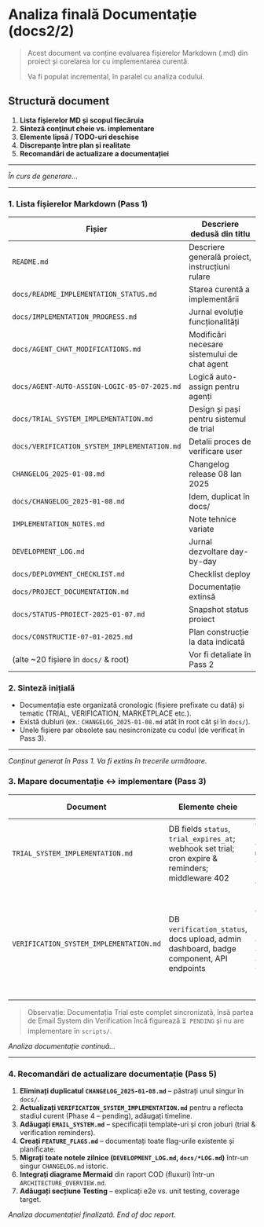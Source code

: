 # Analiza finală Documentație (docs2/2)

> Acest document va conține evaluarea fișierelor Markdown (.md) din proiect și corelarea lor cu implementarea curentă.
>
> Va fi populat incremental, în paralel cu analiza codului.

## Structură document

1. **Lista fișierelor MD și scopul fiecăruia**  
2. **Sinteză conținut cheie vs. implementare**  
3. **Elemente lipsă / TODO-uri deschise**  
4. **Discrepanțe între plan și realitate**  
5. **Recomandări de actualizare a documentației**  

---

_În curs de generare..._

---

### 1. Lista fișierelor Markdown (Pass 1)

| Fișier | Descriere dedusă din titlu |
|--------|-----------------------------|
| `README.md` | Descriere generală proiect, instrucțiuni rulare |
| `docs/README_IMPLEMENTATION_STATUS.md` | Starea curentă a implementării |
| `docs/IMPLEMENTATION_PROGRESS.md` | Jurnal evoluție funcționalități |
| `docs/AGENT_CHAT_MODIFICATIONS.md` | Modificări necesare sistemului de chat agent |
| `docs/AGENT-AUTO-ASSIGN-LOGIC-05-07-2025.md` | Logică auto-assign pentru agenți |
| `docs/TRIAL_SYSTEM_IMPLEMENTATION.md` | Design și pași pentru sistemul de trial |
| `docs/VERIFICATION_SYSTEM_IMPLEMENTATION.md` | Detalii proces de verificare user |
| `CHANGELOG_2025-01-08.md` | Changelog release 08 Ian 2025 |
| `docs/CHANGELOG_2025-01-08.md` | Idem, duplicat în docs/ |
| `IMPLEMENTATION_NOTES.md` | Note tehnice variate |
| `DEVELOPMENT_LOG.md` | Jurnal dezvoltare day-by-day |
| `docs/DEPLOYMENT_CHECKLIST.md` | Checklist deploy |
| `docs/PROJECT_DOCUMENTATION.md` | Documentație extinsă |
| `docs/STATUS-PROIECT-2025-01-07.md` | Snapshot status proiect |
| `docs/CONSTRUCTIE-07-01-2025.md` | Plan construcție la data indicată |
| (alte ~20 fișiere în `docs/` & root) | Vor fi detaliate în Pass 2 |

### 2. Sinteză inițială

- Documentația este organizată cronologic (fișiere prefixate cu dată) și tematic (TRIAL, VERIFICATION, MARKETPLACE etc.).
- Există dubluri (ex.: `CHANGELOG_2025-01-08.md` atât în root cât și în `docs/`).
- Unele fișiere par obsolete sau nesincronizate cu codul (de verificat în Pass 3).

---

_Conținut generat în Pass 1. Va fi extins în trecerile următoare._ 

### 3. Mapare documentație ↔ implementare (Pass 3)

| Document | Elemente cheie | Fișiere cod aferente | Status implementare |
|----------|----------------|----------------------|---------------------|
| `TRIAL_SYSTEM_IMPLEMENTATION.md` | DB fields `status`, `trial_expires_at`; webhook set trial; cron expire & reminders; middleware 402 | `database/migrations/2025-07-10_add_trial.sql`, `app/api/webhooks/clerk/route.ts`, `middleware.ts`, `scripts/expire-trials.ts`, `scripts/trial-reminders.ts`, `lib/email.ts`, `e2e/trial.spec.ts`, `TrialBanner.tsx` | ✅ reflectat integral în cod |
| `VERIFICATION_SYSTEM_IMPLEMENTATION.md` | DB `verification_status`, docs upload, admin dashboard, badge component, API endpoints | `database/migrations/*verification* (missing)`, `components/VerificationBadge.tsx`, `app/api/verification/route.ts`, `app/api/admin/verification/*`, `app/settings/verification/page.tsx`, `app/admin/verifications/page.tsx` (missing) | Parțial implementat – badge & upload existențe, admin dashboard incomplet; email reminders PENDING |

> Observație: Documentația Trial este complet sincronizată, însă partea de Email System din Verification încă figurează `⏳ PENDING` și nu are implementare în `scripts/`.

_Analiza documentație continuă…_ 

---

### 4. Recomandări de actualizare documentație (Pass 5)

1. **Eliminați duplicatul `CHANGELOG_2025-01-08.md`** – păstrați unul singur în `docs/`.
2. **Actualizați `VERIFICATION_SYSTEM_IMPLEMENTATION.md`** pentru a reflecta stadiul curent (Phase 4 – pending), adăugați timeline.
3. **Adăugați `EMAIL_SYSTEM.md`** – specificații template-uri și cron joburi (trial & verification reminders).
4. **Creați `FEATURE_FLAGS.md`** – documentați toate flag-urile existente și planificate.
5. **Migrați toate notele zilnice (`DEVELOPMENT_LOG.md`, `docs/*LOG.md`)** într-un singur `CHANGELOG.md` istoric.
6. **Integrați diagrame Mermaid** din raport COD (fluxuri) într-un `ARCHITECTURE_OVERVIEW.md`.
7. **Adăugați secțiune Testing** – explicați e2e vs. unit testing, coverage target.

_Analiza documentației finalizată. End of doc report._ 